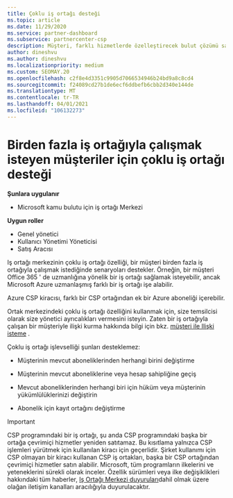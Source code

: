 ```yaml
---
title: Çoklu iş ortağı desteği
ms.topic: article
ms.date: 11/29/2020
ms.service: partner-dashboard
ms.subservice: partnercenter-csp
description: Müşteri, farklı hizmetlerde özelleştirecek bulut çözümü sağlayıcısı programında birden çok iş ortağı ile çalışmak isteyebilir.
author: dineshvu
ms.author: dineshvu
ms.localizationpriority: medium
ms.custom: SEOMAY.20
ms.openlocfilehash: c2f8e4d3351c9905d7066534946b24bd9a8c8cd4
ms.sourcegitcommit: f24089cd27b1de6ecf6ddbefb6cbb2d340e144de
ms.translationtype: MT
ms.contentlocale: tr-TR
ms.lasthandoff: 04/01/2021
ms.locfileid: "106132273"
---
```

# <a name="multi-partner-support-for-customers-who-want-to-work-with-more-than-one-partner"></a>Birden fazla iş ortağıyla çalışmak isteyen müşteriler için çoklu iş ortağı desteği

**Şunlara uygulanır**

- Microsoft kamu bulutu için iş ortağı Merkezi

**Uygun roller**

- Genel yönetici
- Kullanıcı Yönetimi Yöneticisi
- Satış Aracısı

Iş ortağı merkezinin çoklu iş ortağı özelliği, bir müşteri birden fazla iş ortağıyla çalışmak istediğinde senaryoları destekler. Örneğin, bir müşteri Office 365 ' de uzmanlığına yönelik bir iş ortağı sağlamak isteyebilir, ancak Microsoft Azure uzmanlaşmış farklı bir iş ortağı işe alabilir.

Azure CSP kiracısı, farklı bir CSP ortağından ek bir Azure aboneliği içerebilir.

Ortak merkezindeki çoklu iş ortağı özelliğini kullanmak için, size temsilcisi olarak size yönetici ayrıcalıkları vermesini isteyin. Zaten bir iş ortağıyla çalışan bir müşteriyle ilişki kurma hakkında bilgi için bkz. [müşteri ile Ilişki isteme](request-a-relationship-with-a-customer.md) .

Çoklu iş ortağı işlevselliği şunları desteklemez:

- Müşterinin mevcut aboneliklerinden herhangi birini değiştirme

- Müşterinin mevcut aboneliklerine veya hesap sahipliğine geçiş

- Mevcut aboneliklerinden herhangi biri için hüküm veya müşterinin yükümlülüklerinizi değiştirin

- Abonelik için kayıt ortağını değiştirme

> [!IMPORTANT]  
> CSP programındaki bir iş ortağı, şu anda CSP programındaki başka bir ortağa çevrimiçi hizmetler yeniden satıtamaz. Bu kısıtlama yalnızca CSP işlemleri yürütmek için kullanılan kiracı için geçerlidir. Şirket kullanımı için CSP olmayan bir kiracı kullanan CSP iş ortakları, başka bir CSP ortağından çevrimiçi hizmetler satın alabilir. Microsoft, tüm programların ilkelerini ve yeteneklerini sürekli olarak inceler. Özellik sürümleri veya ilke değişiklikleri hakkındaki tüm haberler, [Iş Ortağı Merkezi duyuruları](announcements/index.md)dahil olmak üzere olağan iletişim kanalları aracılığıyla duyurulacaktır.
